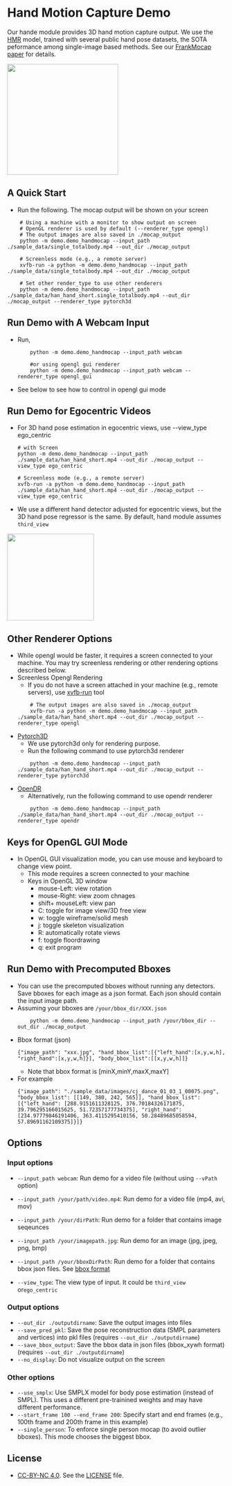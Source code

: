 # Hand Motion Capture Demo

Our hande module provides 3D hand motion capture output. We use the [HMR](https://akanazawa.github.io/hmr/) model, trained with several public hand pose datasets, the SOTA peformance among single-image based methods. See our [FrankMocap paper](https://penincillin.github.io/frank_mocap) for details.

<p>
    <img src="https://github.com/jhugestar/jhugestar.github.io/blob/master/img/frankmocap_hand.gif" height="256">
</p>


## A Quick Start
- Run the following. The mocap output will be shown on your screen
```
    # Using a machine with a monitor to show output on screen
    # OpenGL renderer is used by default (--renderer_type opengl)
    # The output images are also saved in ./mocap_output
    python -m demo.demo_handmocap --input_path ./sample_data/single_totalbody.mp4 --out_dir ./mocap_output

    # Screenless mode (e.g., a remote server)
    xvfb-run -a python -m demo.demo_handmocap --input_path ./sample_data/single_totalbody.mp4 --out_dir ./mocap_output

    # Set other render_type to use other renderers
    python -m demo.demo_handmocap --input_path ./sample_data/han_hand_short.single_totalbody.mp4 --out_dir ./mocap_output --renderer_type pytorch3d
```

## Run Demo with A Webcam Input
- Run,
    ```
        python -m demo.demo_handmocap --input_path webcam

        #or using opengl gui renderer
        python -m demo.demo_handmocap --input_path webcam --renderer_type opengl_gui
    ```
- See below to see how to control in opengl gui mode

## Run Demo for Egocentric Videos
- For 3D hand pose estimation in egocentric views, use --view_type ego_centric
    ```
    # with Screen
    python -m demo.demo_handmocap --input_path ./sample_data/han_hand_short.mp4 --out_dir ./mocap_output --view_type ego_centric

    # Screenless mode (e.g., a remote server)
    xvfb-run -a python -m demo.demo_handmocap --input_path ./sample_data/han_hand_short.mp4 --out_dir ./mocap_output --view_type ego_centric
    ```
- We use a different hand detector adjusted for egocentric views, but the 3D hand pose regressor is the same. By default, hand module assumes ```third_view```
<p>
    <img src="https://github.com/jhugestar/jhugestar.github.io/blob/master/img/frankmotion_egohand.gif" height="200">
</p>

## Other Renderer Options
- While opengl would be faster, it requires a screen connected to your machine. You may try screenless rendering or other rendering options described below.
- Screenless Opengl Rendering
    - If you do not have a screen attached in your machine (e.g., remote servers), use [xvfb-run](http://manpages.ubuntu.com/manpages/trusty/man1/xvfb-run.1.html) tool
    ```
        # The output images are also saved in ./mocap_output
        xvfb-run -a python -m demo.demo_handmocap --input_path ./sample_data/han_hand_short.mp4 --out_dir ./mocap_output --renderer_type opengl
    ```
- [Pytorch3D](https://pytorch3d.org/)
    - We use pytorch3d only for rendering purpose. 
    - Run the following command to use pytorch3d renderer
    ```
        python -m demo.demo_handmocap --input_path ./sample_data/han_hand_short.mp4 --out_dir ./mocap_output --renderer_type pytorch3d
    ```
- [OpenDR](https://github.com/mattloper/opendr/wiki)
    - Alternatively, run the following command to use opendr renderer
    ```
        python -m demo.demo_handmocap --input_path ./sample_data/han_hand_short.mp4 --out_dir ./mocap_output --renderer_type opendr
    ```

## Keys for OpenGL GUI Mode 
- In OpenGL GUI visualization mode, you can use mouse and keyboard to change view point. 
    - This mode requires a screen connected to your machine 
    - Keys in OpenGL 3D window
        - mouse-Left: view rotation
        - mouse-Right: view zoom chnages
        - shift+ mouseLeft: view pan
        - C: toggle for image view/3D free view
        - w: toggle wireframe/solid mesh
        - j: toggle skeleton visualization
        - R: automatically rotate views
        - f: toggle floordrawing
        - q: exit program


## Run Demo with Precomputed Bboxes 
- You can use the precomputed bboxes without running any detectors. Save bboxes for each image as a json format. Each json should contain the input image path.
- Assuming your bboxes are `/your/bbox_dir/XXX.json`
    ```
        python -m demo.demo_handmocap --input_path /your/bbox_dir --out_dir ./mocap_output
    ```
- Bbox format (json)
    ```
    {"image_path": "xxx.jpg", "hand_bbox_list":[{"left_hand":[x,y,w,h], "right_hand":[x,y,w,h]}], "body_bbox_list":[[x,y,w,h]]}
    ```
    - Note that bbox format is [minX,minY,maxX,maxY]
- For example
    ```
    {"image_path": "./sample_data/images/cj_dance_01_03_1_00075.png", "body_bbox_list": [[149, 380, 242, 565]], "hand_bbox_list": [{"left_hand": [288.9151611328125, 376.70184326171875, 39.796295166015625, 51.72357177734375], "right_hand": [234.97779846191406, 363.4115295410156, 50.28489685058594, 57.89691162109375]}]}
    ```
## Options 
### Input options
- `--input_path webcam`: Run demo for a video file  (without using `--vPath` option)
- `--input_path /your/path/video.mp4`: Run demo for a video file (mp4, avi, mov)
- `--input_path /your/dirPath`: Run demo for a folder that contains image seqeunces
- `--input_path /your/imagepath.jpg`: Run demo for an image (jpg, jpeg, png, bmp)
- `--input_path /your/bboxDirPath`: Run demo for a folder that contains bbox json files. See [bbox format](https://github.com/facebookresearch/eft/blob/master/docs/README_dataformat.md#bbox-format-json)

- `--view_type`: The view type of input. It could be ```third_view``` or```ego_centric```


### Output options
- `--out_dir ./outputdirname`: Save the output images into files
- `--save_pred_pkl`: Save the pose reconstruction data (SMPL parameters and vertices) into pkl files   (requires `--out_dir ./outputdirname`)
- `--save_bbox_output`: Save the bbox data in json files (bbox_xywh format) (requires `--out_dir ./outputdirname`)
- `--no_display`: Do not visualize output on the screen

### Other options
- `--use_smplx`: Use SMPLX model for body pose estimation (instead of SMPL). This uses a different pre-trainined weights and may have different performance.
- `--start_frame 100 --end_frame 200`: Specify start and end frames (e.g., 100th frame and 200th frame in this example)
- `--single_person`: To enforce single person mocap (to avoid outlier bboxes). This mode chooses the biggest bbox. 

## License
- [CC-BY-NC 4.0](https://creativecommons.org/licenses/by-nc/4.0/legalcode). 
See the [LICENSE](LICENSE) file. 

<!-- 

## Installation

### Basic Requirements
- Linux with at least one GPU.
- Python ≥ 3.7
- CUDA >= 10.0
- smplx >= 0.1.21
- PyTorch ≥ 1.4 and torchvision that matches the PyTorch installation.
  You can install them together at [pytorch.org](https://pytorch.org) to make sure of this  
- xvfb-run (for mesh rendering, it can be installed with apt-get)  
- Pytorch-3D: [Install](https://github.com/facebookresearch/pytorch3d/blob/master/INSTALL.md)
- Opendr ```pip install opendr```
- Other 3rd-party package: 
    - ```pip intall -r docs/requirements.txt``

### Download Extra Data
- Run the following script to download pretrained weight and others
    - ```sh scripts/download_data_hand_module.sh```
- The data will be downloaded in ```extra_data/hand_module```

### Setting Third-Party Required Data
- Download SMPLX Model (Neutral model: SMPLX_NEUTRAL.pkl):
    - Download in the original [SMPL-X website](https://smpl-x.is.tue.mpg.de/). You need to register to download the SMPLX data.
    - Put the ```SMPLX_NEUTRAL.pkl`` file in: ./extra_data/smpl/SMPLX_NEUTRAL.pkl

- Installing third-party hand bbox detection tools
    - Detectron-2: [install](https://github.com/facebookresearch/detectron2/blob/master/INSTALL.md)
    - Hand Detector: We use hand detector provided by [100DOH](https://fouheylab.eecs.umich.edu/~dandans/projects/100DOH/download.html). Run following commands to install:
        - ```sh scripts/install_hand_detectors.sh ```
    - 2D Body Pose estimator: Install with the following commands
        - ```sh scripts/install_pose2d.sh```

### FYI, ./extra_data folder hierarchy
- The ./extra_data/ folder should look like:
```
extra_data/
├── hand_module
│   └── mean_mano_params.pkl
│   └── SMPLX_HAND_INFO.pkl
|   └── pretrained_weights
|   |   └── pose_shape_best.pth
│   └── hand_detector
│       └── faster_rcnn_1_8_132028.pth  
│       └── model_0529999.pth
├── body_module
|   └──body_pose_estimator
|       └── checkpoint_iter_370000.pth     
└── smpl
    └── SMPLX_NEUTRAL.pkl
``` -->
